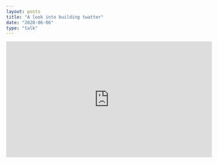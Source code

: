 ```yaml
---
layout: posts
title: "A look into building twatter"
date: "2020-06-06"
type: "talk"
---
```


<iframe width="560" height="315" src="https://www.youtube.com/embed/Mut4F3C_dv8" frameborder="0" allow="accelerometer; autoplay; clipboard-write; encrypted-media; gyroscope; picture-in-picture" allowfullscreen></iframe>